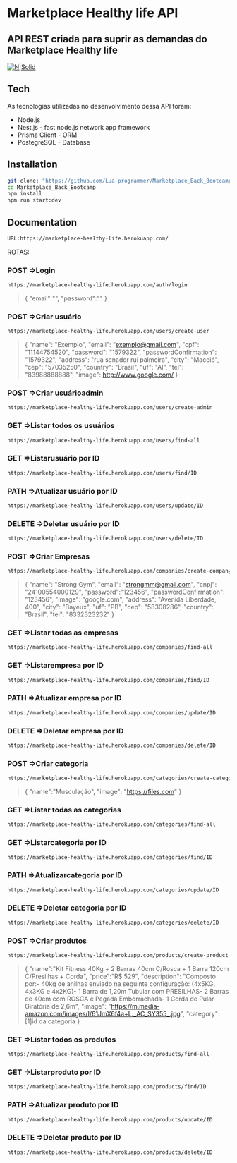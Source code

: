 # Marketplace Healthy life API
## API REST criada para suprir as demandas do Marketplace Healthy life

[![N|Solid](https://i.ibb.co/gWjkJJ0/Captura-de-tela-2021-12-27-222135-removebg-preview-1.png)](https://front-teste-e73or738f-lua-programmer.vercel.app/)

## Tech

As tecnologias utilizadas no desenvolvimento dessa API foram:

- Node.js
- Nest.js - fast node.js network app framework
- Prisma Client - ORM
- PostegreSQL - Database


## Installation

```sh
git clone: "https://github.com/Lua-programmer/Marketplace_Back_Bootcamp.git"
cd Marketplace_Back_Bootcamp
npm install
npm run start:dev
```

## Documentation

```sh
URL:https://marketplace-healthy-life.herokuapp.com/
```

ROTAS:

### POST =>Login
```sh
https://marketplace-healthy-life.herokuapp.com/auth/login
```

> {
>	"email":"",
>	"password":""
> }

 ### POST =>Criar usuário
```sh
https://marketplace-healthy-life.herokuapp.com/users/create-user
```

> {
    "name": "Exemplo",
    "email": "exemplo@gmail.com",
    "cpf": "11144754520",
    "password": "1579322",
    "passwordConfirmation": "1579322",
    "address": "rua senador rui palmeira",
    "city": "Maceió",
    "cep": "57035250",
    "country": "Brasil",
    "uf": "Al",
    "tel": "83988888888",
    "image": http://www.google.com/
> }

### POST =>Criar usuárioadmin

```sh
https://marketplace-healthy-life.herokuapp.com/users/create-admin
```

### GET =>Listar todos os usuários
```sh
https://marketplace-healthy-life.herokuapp.com/users/find-all
```

### GET =>Listarusuário por ID
```sh
https://marketplace-healthy-life.herokuapp.com/users/find/ID
```
### PATH =>Atualizar usuário por ID
```sh
https://marketplace-healthy-life.herokuapp.com/users/update/ID
```
### DELETE =>Deletar usuário por ID
```sh
https://marketplace-healthy-life.herokuapp.com/users/delete/ID
```
>
> 

### POST =>Criar Empresas
```sh
https://marketplace-healthy-life.herokuapp.com/companies/create-company
```

> {
	"name": "Strong Gym",
	"email": "strongmm@gmail.com",
	"cnpj": "24100554000129",
	"password":"123456",
	"passwordConfirmation": "123456",
	"image": "google.com",
	"address": "Avenida Liberdade, 400",
	"city": "Bayeux",
	"uf": "PB",
	"cep": "58308286",
	"country": "Brasil",
	"tel": "8332323232"
> }

### GET =>Listar todas as empresas

```sh
https://marketplace-healthy-life.herokuapp.com/companies/find-all
```
### GET =>Listarempresa por ID
```sh
https://marketplace-healthy-life.herokuapp.com/companies/find/ID
```
### PATH =>Atualizar empresa por ID
```sh
https://marketplace-healthy-life.herokuapp.com/companies/update/ID
```
### DELETE =>Deletar empresa por ID
```sh
https://marketplace-healthy-life.herokuapp.com/companies/delete/ID
```
>
>

### POST =>Criar categoria
```sh
https://marketplace-healthy-life.herokuapp.com/categories/create-category
```

> {
	"name":"Musculação",
	"image": "https://files.com"
> }

### GET =>Listar todas as categorias
```sh
https://marketplace-healthy-life.herokuapp.com/categories/find-all
```
### GET =>Listarcategoria por ID
```sh
https://marketplace-healthy-life.herokuapp.com/categories/find/ID
```
### PATH =>Atualizarcategoria por ID
```sh
https://marketplace-healthy-life.herokuapp.com/categories/update/ID
```
### DELETE =>Deletar categoria por ID

```sh
https://marketplace-healthy-life.herokuapp.com/categories/delete/ID
```
>
>


### POST =>Criar produtos

```sh
https://marketplace-healthy-life.herokuapp.com/products/create-product
```

> {
	"name":"Kit Fitness 40Kg + 2 Barras 40cm C/Rosca + 1 Barra 120cm C/Presilhas + Corda",
	"price":"R$ 529",
	"description": "Composto por:- 40kg de anilhas enviado na seguinte configuração: (4x5KG, 4x3KG e 4x2KG)- 1 Barra de 1,20m Tubular com PRESILHAS- 2 Barras de 40cm com ROSCA e Pegada Emborrachada- 1 Corda de Pular Giratória de 2,6m",
	"image": "https://m.media-amazon.com/images/I/61JmX6f4a+L._AC_SY355_.jpg",
	"category": [1]id da categoria
> }

### GET =>Listar todos os produtos
```sh
https://marketplace-healthy-life.herokuapp.com/products/find-all
```
### GET =>Listarproduto por ID
```sh
https://marketplace-healthy-life.herokuapp.com/products/find/ID
```
### PATH =>Atualizar produto por ID

```sh
https://marketplace-healthy-life.herokuapp.com/products/update/ID
```
### DELETE =>Deletar produto por ID
```sh
https://marketplace-healthy-life.herokuapp.com/products/delete/ID
```

